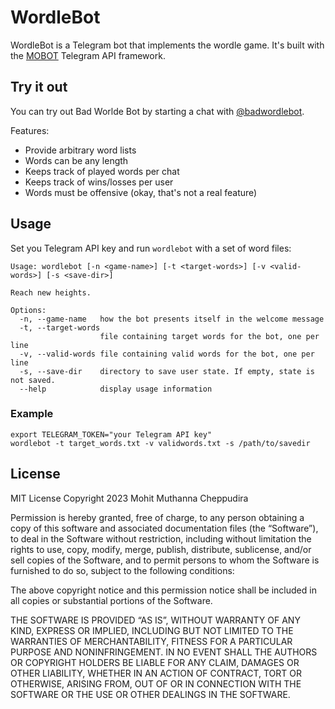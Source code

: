 # WordleBot

WordleBot is a Telegram bot that implements the wordle game. It's built with the [MOBOT](github.com/0xfe/mobot)
Telegram API framework.

## Try it out

You can try out Bad Worlde Bot by starting a chat with [@badwordlebot](https://t.me/badwordlebot).

Features:

- Provide arbitrary word lists
- Words can be any length
- Keeps track of played words per chat
- Keeps track of wins/losses per user
- Words must be offensive (okay, that's not a real feature)

## Usage

Set you Telegram API key and run `wordlebot` with a set of word files:

```
Usage: wordlebot [-n <game-name>] [-t <target-words>] [-v <valid-words>] [-s <save-dir>]

Reach new heights.

Options:
  -n, --game-name   how the bot presents itself in the welcome message
  -t, --target-words
                    file containing target words for the bot, one per line
  -v, --valid-words file containing valid words for the bot, one per line
  -s, --save-dir    directory to save user state. If empty, state is not saved.
  --help            display usage information
```

### Example

```
export TELEGRAM_TOKEN="your Telegram API key"
wordlebot -t target_words.txt -v validwords.txt -s /path/to/savedir
```

## License

MIT License Copyright 2023 Mohit Muthanna Cheppudira

Permission is hereby granted, free of charge, to any person obtaining a copy of this software and associated documentation files (the “Software”), to deal in the Software without restriction, including without limitation the rights to use, copy, modify, merge, publish, distribute, sublicense, and/or sell copies of the Software, and to permit persons to whom the Software is furnished to do so, subject to the following conditions:

The above copyright notice and this permission notice shall be included in all copies or substantial portions of the Software.

THE SOFTWARE IS PROVIDED “AS IS”, WITHOUT WARRANTY OF ANY KIND, EXPRESS OR IMPLIED, INCLUDING BUT NOT LIMITED TO THE WARRANTIES OF MERCHANTABILITY, FITNESS FOR A PARTICULAR PURPOSE AND NONINFRINGEMENT. IN NO EVENT SHALL THE AUTHORS OR COPYRIGHT HOLDERS BE LIABLE FOR ANY CLAIM, DAMAGES OR OTHER LIABILITY, WHETHER IN AN ACTION OF CONTRACT, TORT OR OTHERWISE, ARISING FROM, OUT OF OR IN CONNECTION WITH THE SOFTWARE OR THE USE OR OTHER DEALINGS IN THE SOFTWARE.
